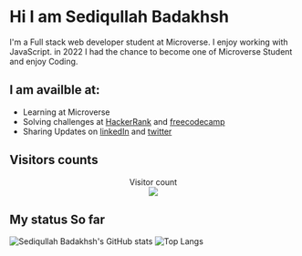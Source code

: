 # Hi I am Sediqullah Badakhsh

I'm a Full stack web developer student at Microverse. I enjoy working with JavaScript. in 2022 I had the chance to become one of Microverse Student and enjoy Coding.

## I am availble at:
- Learning at Microverse
- Solving challenges at [HackerRank](https://www.hackerrank.com/sediqullah_bada1) and [freecodecamp]()
- Sharing Updates on [linkedIn](https://www.linkedin.com/in/sediqullah-badakhsh-999053a8/) and [twitter](https://twitter.com/sediqullah6)

## Visitors counts
<p align="center"> 
  Visitor count<br>
  <img src="https://profile-counter.glitch.me/sediqullahbadakhsh/count.svg" />
</p>

## My status So far

![Sediqullah Badakhsh's GitHub stats](https://github-readme-stats.vercel.app/api?username=sediqullahbadakhsh&count_private=true)
![Top Langs](https://github-readme-stats.vercel.app/api/top-langs/?username=sediqullahbadakhsh&langs_count=8)

